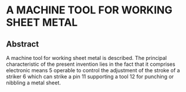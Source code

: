 # A MACHINE TOOL FOR WORKING SHEET METAL

## Abstract
A machine tool for working sheet metal is described. The principal characteristic of the present invention lies in the fact that it comprises electronic means 5 operable to control the adjustment of the stroke of a striker 6 which can strike a pin 11 supporting a tool 12 for punching or nibbling a metal sheet.